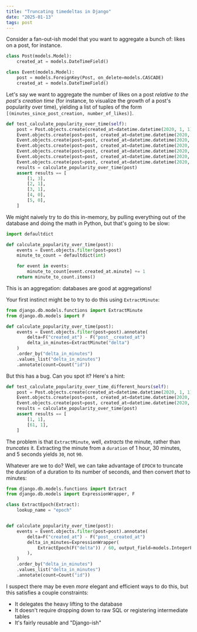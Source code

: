 ```yaml
---
title: "Truncating timedeltas in Django"
date: "2025-01-13"
tags: post
---
```


Consider a fan-out-ish model that you want to aggregate a bunch of: likes on a post, for instance.

```python
class Post(models.Model):
    created_at = models.DateTimeField()

class Event(models.Model):
    post = models.ForeignKey(Post, on_delete=models.CASCADE)
    created_at = models.DateTimeField()
```

Let's say we want to aggregate the number of likes on a post _relative to the post's creation time_ (for instance, to visualize the growth of a post's popularity over time), yielding a list of tuples of the form `[(minutes_since_post_creation, number_of_likes)]`.

```python
def test_calculate_popularity_over_time(self):
    post = Post.objects.create(created_at=datetime.datetime(2020, 1, 1))
    Event.objects.create(post=post, created_at=datetime.datetime(2020, 1, 1, 0, 1, 0))
    Event.objects.create(post=post, created_at=datetime.datetime(2020, 1, 1, 0, 1, 0))
    Event.objects.create(post=post, created_at=datetime.datetime(2020, 1, 1, 0, 1, 0))
    Event.objects.create(post=post, created_at=datetime.datetime(2020, 1, 1, 0, 2, 0))
    Event.objects.create(post=post, created_at=datetime.datetime(2020, 1, 1, 0, 3, 0))
    Event.objects.create(post=post, created_at=datetime.datetime(2020, 1, 1, 0, 5, 0))
    results = calculate_popularity_over_time(post)
    assert results == [
        [1, 3],
        [2, 1],
        [3, 1],
        [4, 0],
        [5, 0],
    ]
```

We might naively try to do this in-memory, by pulling everything out of the database and doing the math in Python, but that's going to be slow:

```python
import defaultdict

def calculate_popularity_over_time(post):
    events = Event.objects.filter(post=post)
    minute_to_count = defaultdict(int)

    for event in events:
        minute_to_count[event.created_at.minute] += 1
    return minute_to_count.items()
```

This is an aggregation: databases are good at aggregations!

Your first instinct might be to try to do this using `ExtractMinute`:

```python
from django.db.models.functions import ExtractMinute
from django.db.models import F

def calculate_popularity_over_time(post):
    events = Event.objects.filter(post=post).annotate(
        delta=F("created_at") - F("post__created_at")
        delta_in_minutes=ExtractMinute("delta")
    )
    .order_by("delta_in_minutes")
    .values_list("delta_in_minutes")
    .annotate(count=Count("id"))
```

But this has a bug. Can you spot it? Here's a hint:

```python
def test_calculate_popularity_over_time_different_hours(self):
    post = Post.objects.create(created_at=datetime.datetime(2020, 1, 1))
    Event.objects.create(post=post, created_at=datetime.datetime(2020, 1, 1, 0, 1, 0))
    Event.objects.create(post=post, created_at=datetime.datetime(2020, 1, 1, 1, 1, 0))
    results = calculate_popularity_over_time(post)
    assert results == [
        [1, 1],
        [61, 1],
    ]
```

The problem is that `ExtractMinute`, well, _extracts_ the minute, rather than _truncates_ it. Extracting the minute from a `duration` of 1 hour, 30 minutes, and 5 seconds yields `30`, not `90`.

Whatever are we to do? Well, we can take advantage of `EPOCH` to truncate the duration of a duration to its number of seconds, and then convert _that_ to minutes:

```python
from django.db.models.functions import Extract
from django.db.models import ExpressionWrapper, F

class ExtractEpoch(Extract):
    lookup_name = "epoch"


def calculate_popularity_over_time(post):
    events = Event.objects.filter(post=post).annotate(
        delta=F("created_at") - F("post__created_at")
        delta_in_minutes=ExpressionWrapper(
            ExtractEpoch(F("delta")) / 60, output_field=models.IntegerField()
        ),
    )
    .order_by("delta_in_minutes")
    .values_list("delta_in_minutes")
    .annotate(count=Count("id"))
```

I suspect there may be even _more_ elegant and efficient ways to do this, but this satisfies a couple constraints:

- It delegates the heavy lifting to the database
- It doesn't require dropping down to raw SQL or registering intermediate tables
- It's fairly reusable and "Django-ish"
